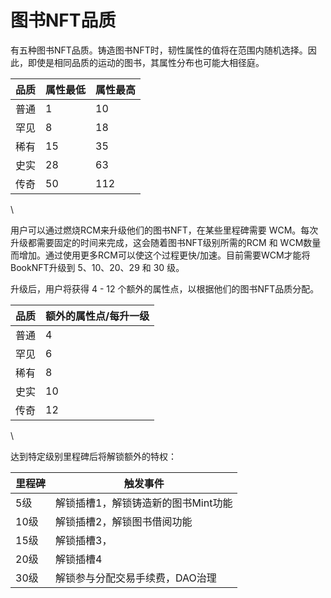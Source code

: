 # 图书NFT品质

有五种图书NFT品质。铸造图书NFT时，韧性属性的值将在范围内随机选择。因此，即使是相同品质的运动的图书，其属性分布也可能大相径庭。

| 品质 | 属性最低 | 属性最高 |
| -- | ---- | ---- |
| 普通 | 1    | 10   |
| 罕见 | 8    | 18   |
| 稀有 | 15   | 35   |
| 史实 | 28   | 63   |
| 传奇 | 50   | 112  |

\


用户可以通过燃烧RCM来升级他们的图书NFT，在某些里程碑需要 WCM。每次升级都需要固定的时间来完成，这会随着图书NFT级别所需的RCM 和 WCM数量而增加。通过使用更多RCM可以使这个过程更快/加速。目前需要WCM才能将 BookNFT升级到 5、10、20、29 和 30 级。

升级后，用户将获得 4 - 12 个额外的属性点，以根据他们的图书NFT品质分配。

| 品质 | 额外的属性点/每升一级 |
| -- | ----------- |
| 普通 | 4           |
| 罕见 | 6           |
| 稀有 | 8           |
| 史实 | 10          |
| 传奇 | 12          |

\


达到特定级别里程碑后将解锁额外的特权：

| 里程碑 | 触发事件                 |
| --- | -------------------- |
| 5级  | 解锁插槽1，解锁铸造新的图书Mint功能 |
| 10级 | 解锁插槽2，解锁图书借阅功能       |
| 15级 | 解锁插槽3，               |
| 20级 | 解锁插槽4                |
| 30级 | 解锁参与分配交易手续费，DAO治理    |
